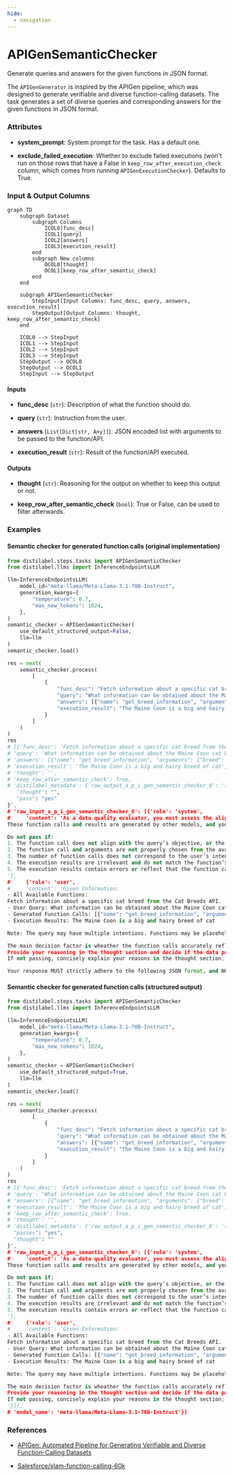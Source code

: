 ```yaml
---
hide:
  - navigation
---
```

# APIGenSemanticChecker

Generate queries and answers for the given functions in JSON format.



The `APIGenGenerator` is inspired by the APIGen pipeline, which was designed to generate
    verifiable and diverse function-calling datasets. The task generates a set of diverse queries
    and corresponding answers for the given functions in JSON format.





### Attributes

- **system_prompt**: System prompt for the task. Has a default one.

- **exclude_failed_execution**: Whether to exclude failed executions (won't run on those  rows that have a False in `keep_row_after_execution_check` column, which  comes from running `APIGenExecutionChecker`). Defaults to True.





### Input & Output Columns

``` mermaid
graph TD
	subgraph Dataset
		subgraph Columns
			ICOL0[func_desc]
			ICOL1[query]
			ICOL2[answers]
			ICOL3[execution_result]
		end
		subgraph New columns
			OCOL0[thought]
			OCOL1[keep_row_after_semantic_check]
		end
	end

	subgraph APIGenSemanticChecker
		StepInput[Input Columns: func_desc, query, answers, execution_result]
		StepOutput[Output Columns: thought, keep_row_after_semantic_check]
	end

	ICOL0 --> StepInput
	ICOL1 --> StepInput
	ICOL2 --> StepInput
	ICOL3 --> StepInput
	StepOutput --> OCOL0
	StepOutput --> OCOL1
	StepInput --> StepOutput

```


#### Inputs


- **func_desc** (`str`): Description of what the function should do.

- **query** (`str`): Instruction from the user.

- **answers** (`List[Dict[str, Any]]`): JSON encoded list with arguments to be passed to the function/API.

- **execution_result** (`str`): Result of the function/API executed.




#### Outputs


- **thought** (`str`): Reasoning for the output on whether to keep this output or not.

- **keep_row_after_semantic_check** (`bool`): True or False, can be used to filter  afterwards.





### Examples


#### Semantic checker for generated function calls (original implementation)
```python
from distilabel.steps.tasks import APIGenSemanticChecker
from distilabel.llms import InferenceEndpointsLLM

llm=InferenceEndpointsLLM(
    model_id="meta-llama/Meta-Llama-3.1-70B-Instruct",
    generation_kwargs={
        "temperature": 0.7,
        "max_new_tokens": 1024,
    },
)
semantic_checker = APIGenSemanticChecker(
    use_default_structured_output=False,
    llm=llm
)
semantic_checker.load()

res = next(
    semantic_checker.process(
        [
            {
                "func_desc": "Fetch information about a specific cat breed from the Cat Breeds API.",
                "query": "What information can be obtained about the Maine Coon cat breed?",
                "answers": [{"name": "get_breed_information", "arguments": {"breed": "Maine Coon"}}],
                "execution_result": "The Maine Coon is a big and hairy breed of cat",
            }
        ]
    )
)
res
# [{'func_desc': 'Fetch information about a specific cat breed from the Cat Breeds API.',
# 'query': 'What information can be obtained about the Maine Coon cat breed?',
# 'answers': [{"name": "get_breed_information", "arguments": {"breed": "Maine Coon"}}],
# 'execution_result': 'The Maine Coon is a big and hairy breed of cat',
# 'thought': '',
# 'keep_row_after_semantic_check': True,
# 'distilabel_metadata': {'raw_output_a_p_i_gen_semantic_checker_0': '{
   "thought": "",
   "pass": "yes"
}',
# 'raw_input_a_p_i_gen_semantic_checker_0': [{'role': 'system',
#     'content': 'As a data quality evaluator, you must assess the alignment between a user query, corresponding function calls, and their execution results.
These function calls and results are generated by other models, and your task is to ensure these results accurately reflect the user’s intentions.

Do not pass if:
1. The function call does not align with the query’s objective, or the input arguments appear incorrect.
2. The function call and arguments are not properly chosen from the available functions.
3. The number of function calls does not correspond to the user’s intentions.
4. The execution results are irrelevant and do not match the function’s purpose.
5. The execution results contain errors or reflect that the function calls were not executed successfully.
'},
#     {'role': 'user',
#     'content': 'Given Information:
- All Available Functions:
Fetch information about a specific cat breed from the Cat Breeds API.
- User Query: What information can be obtained about the Maine Coon cat breed?
- Generated Function Calls: [{"name": "get_breed_information", "arguments": {"breed": "Maine Coon"}}]
- Execution Results: The Maine Coon is a big and hairy breed of cat

Note: The query may have multiple intentions. Functions may be placeholders, and execution results may be truncated due to length, which is acceptable and should not cause a failure.

The main decision factor is wheather the function calls accurately reflect the query's intentions and the function descriptions.
Provide your reasoning in the thought section and decide if the data passes (answer yes or no).
If not passing, concisely explain your reasons in the thought section; otherwise, leave this section blank.

Your response MUST strictly adhere to the following JSON format, and NO other text MUST be included.
```

#### Semantic checker for generated function calls (structured output)
```python
from distilabel.steps.tasks import APIGenSemanticChecker
from distilabel.llms import InferenceEndpointsLLM

llm=InferenceEndpointsLLM(
    model_id="meta-llama/Meta-Llama-3.1-70B-Instruct",
    generation_kwargs={
        "temperature": 0.7,
        "max_new_tokens": 1024,
    },
)
semantic_checker = APIGenSemanticChecker(
    use_default_structured_output=True,
    llm=llm
)
semantic_checker.load()

res = next(
    semantic_checker.process(
        [
            {
                "func_desc": "Fetch information about a specific cat breed from the Cat Breeds API.",
                "query": "What information can be obtained about the Maine Coon cat breed?",
                "answers": [{"name": "get_breed_information", "arguments": {"breed": "Maine Coon"}}],
                "execution_result": "The Maine Coon is a big and hairy breed of cat",
            }
        ]
    )
)
res
# [{'func_desc': 'Fetch information about a specific cat breed from the Cat Breeds API.',
# 'query': 'What information can be obtained about the Maine Coon cat breed?',
# 'answers': [{"name": "get_breed_information", "arguments": {"breed": "Maine Coon"}}],
# 'execution_result': 'The Maine Coon is a big and hairy breed of cat',
# 'keep_row_after_semantic_check': True,
# 'thought': '',
# 'distilabel_metadata': {'raw_output_a_p_i_gen_semantic_checker_0': '{ 
  "passes": "yes", 
  "thought": ""
}',
# 'raw_input_a_p_i_gen_semantic_checker_0': [{'role': 'system',
#     'content': 'As a data quality evaluator, you must assess the alignment between a user query, corresponding function calls, and their execution results.
These function calls and results are generated by other models, and your task is to ensure these results accurately reflect the user’s intentions.

Do not pass if:
1. The function call does not align with the query’s objective, or the input arguments appear incorrect.
2. The function call and arguments are not properly chosen from the available functions.
3. The number of function calls does not correspond to the user’s intentions.
4. The execution results are irrelevant and do not match the function’s purpose.
5. The execution results contain errors or reflect that the function calls were not executed successfully.
'},
#     {'role': 'user',
#     'content': 'Given Information:
- All Available Functions:
Fetch information about a specific cat breed from the Cat Breeds API.
- User Query: What information can be obtained about the Maine Coon cat breed?
- Generated Function Calls: [{"name": "get_breed_information", "arguments": {"breed": "Maine Coon"}}]
- Execution Results: The Maine Coon is a big and hairy breed of cat

Note: The query may have multiple intentions. Functions may be placeholders, and execution results may be truncated due to length, which is acceptable and should not cause a failure.

The main decision factor is wheather the function calls accurately reflect the query's intentions and the function descriptions.
Provide your reasoning in the thought section and decide if the data passes (answer yes or no).
If not passing, concisely explain your reasons in the thought section; otherwise, leave this section blank.
'}]},
# 'model_name': 'meta-llama/Meta-Llama-3.1-70B-Instruct'}]
```




### References

- [APIGen: Automated Pipeline for Generating Verifiable and Diverse Function-Calling Datasets](https://arxiv.org/abs/2406.18518)

- [Salesforce/xlam-function-calling-60k](https://huggingface.co/datasets/Salesforce/xlam-function-calling-60k)


